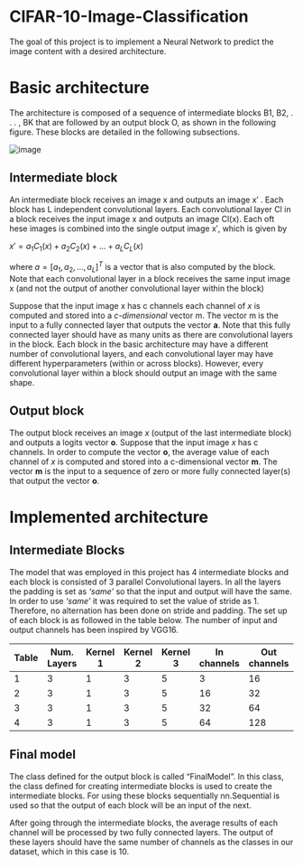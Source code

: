 # CIFAR-10-Image-Classification

The goal of this project is to implement a Neural Network to predict the image content with a desired architecture.
# Basic architecture
The architecture is composed of a sequence of intermediate blocks B1, B2, . . . , BK that are followed by an output block O, as shown in the following figure. These blocks are detailed in the following subsections.

![image](https://github.com/dibahk/CIFAR-10-Image-Classification/assets/98983201/c718381b-467d-4fd4-8c44-aa07f13c461c)

## Intermediate block 

An intermediate block receives an image x and outputs an image x′ . Each block has L independent convolutional layers. Each convolutional layer Cl in a block receives the input image x and outputs an image Cl(x). Each oft hese images is combined into the single output image x′, which is given by

$x′ = a_1C_1(x) + a_2C_2(x) + . . . + a_LC_L(x)$

where $a = [a_1, a_2, . . . , a_L]^T$ is a vector that is also computed by the block. Note that each convolutional layer in a block receives the same input image x (and not the output of another convolutional layer within the block)

Suppose that the input image x has c channels each channel of *x* is computed and stored into a *c-dimensional* vector m. The vector m is the input to a fully connected layer that outputs the vector **a**. Note that this fully connected layer should have as many units as there are convolutional layers in the block.
Each block in the basic architecture may have a different number of convolutional layers, and each convolutional
layer may have different hyperparameters (within or across blocks). However, every convolutional layer
within a block should output an image with the same shape.

## Output block

The output block receives an image *x* (output of the last intermediate block) and outputs a logits vector **o**. Suppose that the input image *x* has c channels. In order to compute the vector **o**, the average value of each channel of *x* is computed and stored into a c-dimensional vector **m**. The vector **m** is the input to a sequence of zero or more fully connected layer(s) that output the vector **o**.

# Implemented architecture

## Intermediate Blocks

The model that was employed in this project has 4 intermediate blocks and each block is consisted of 3 parallel Convolutional layers. In all the layers the padding is set as *‘same’* so that the input and output will have the same. In order to use *‘same’* it was required to set the value of stride as 1. Therefore, no alternation has been done on stride and padding. The set up of each block is as followed in the table below. The number of input and output channels has been inspired by VGG16.

| Table | Num. Layers | Kernel 1 | Kernel 2 | Kernel 3 | In channels | Out channels |
|-------|-------------|----------|----------|----------|-------------|--------------|
| 1     | 3           | 1        | 3        | 5        | 3           | 16           |
| 2     | 3           | 1        | 3        | 5        | 16          | 32           |
| 3     | 3           | 1        | 3        | 5        | 32          | 64           |
| 4     | 3           | 1        | 3        | 5        | 64          | 128          |

## Final model

The class defined for the output block is called “FinalModel”. In this class, the class defined for creating intermediate blocks is used to create the intermediate blocks. For using these blocks sequentially nn.Sequential is used so that the output of each block will be an input of the next.

After going through the intermediate blocks, the average results of each channel will be processed by two fully connected layers. The output of these layers should have the same number of channels as the classes in our dataset, which in this case is 10.

